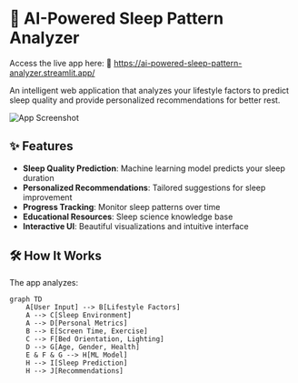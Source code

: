 # 🌙 AI-Powered Sleep Pattern Analyzer

Access the live app here:
🔗 https://ai-powered-sleep-pattern-analyzer.streamlit.app/

An intelligent web application that analyzes your lifestyle factors to predict sleep quality and provide personalized recommendations for better rest.

![App Screenshot](https://ysm-res.cloudinary.com/image/upload/c_limit,f_auto,h_630,q_auto,w_1200/v1/yms/prod/5d491542-079c-4d25-bfeb-2364229534f7)

## ✨ Features

- **Sleep Quality Prediction**: Machine learning model predicts your sleep duration
- **Personalized Recommendations**: Tailored suggestions for sleep improvement  
- **Progress Tracking**: Monitor sleep patterns over time
- **Educational Resources**: Sleep science knowledge base
- **Interactive UI**: Beautiful visualizations and intuitive interface

## 🛠️ How It Works

The app analyzes:

```mermaid
graph TD
    A[User Input] --> B[Lifestyle Factors]
    A --> C[Sleep Environment]
    A --> D[Personal Metrics]
    B --> E[Screen Time, Exercise]
    C --> F[Bed Orientation, Lighting]
    D --> G[Age, Gender, Health]
    E & F & G --> H[ML Model]
    H --> I[Sleep Prediction]
    H --> J[Recommendations]


